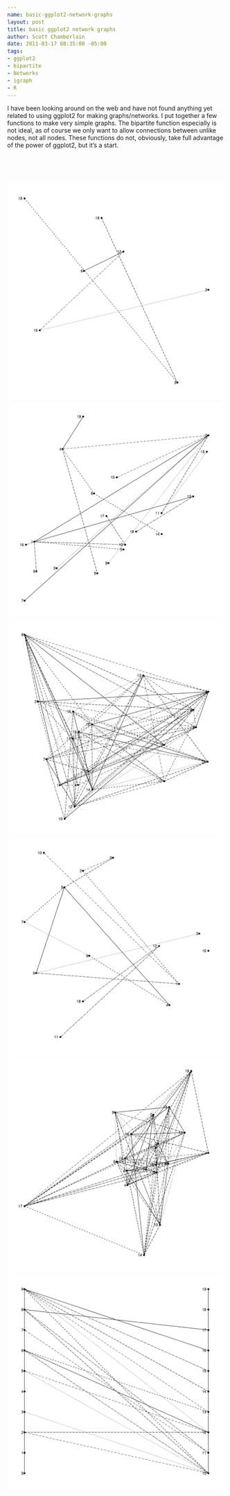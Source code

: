 ```yaml
--- 
name: basic-ggplot2-network-graphs
layout: post
title: basic ggplot2 network graphs
author: Scott Chamberlain
date: 2011-03-17 08:35:00 -05:00
tags: 
- ggplot2
- bipartite
- Networks
- igraph
- R
---
```

I have been looking around on the web and have not found anything yet related to using ggplot2 for making graphs/networks. I put together a few functions to make very simple graphs. The bipartite function especially is not ideal, as of course we only want to allow connections between unlike nodes, not all nodes. These functions do not, obviously, take full advantage of the power of ggplot2, but&nbsp;it’s a start.

<br /><br /><br />

<script src="https://gist.github.com/3601320.js?file=gggraph.r"></script>

<img src="/img/gggraph/erdos.jpeg" width="500" height="500">
<img src="/img/gggraph/barabasi.jpeg" width="500" height="500">
<img src="/img/gggraph/grg.jpeg" width="500" height="500">
<img src="/img/gggraph/growing.jpeg" width="500" height="500">
<img src="/img/gggraph/watts.jpeg" width="500" height="500">
<img src="/img/gggraph/grg-bipartite.jpeg" width="500" height="500">